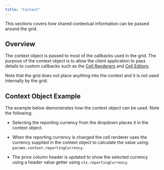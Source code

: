 ```yaml
---
title: "Context"
---
```


This sections covers how shared contextual information can be passed around the grid.

## Overview

The context object is passed to most of the callbacks used in the grid. The purpose of the context object is to allow the client application to pass details to custom callbacks such as the [Cell Renderers](/cell-rendering/) and [Cell Editors](/cell-editing/).

<api-documentation source='grid-options/properties.json' section='miscellaneous' names='["context"]' ></api-documentation>

Note that the grid does not place anything into the context and it is not used internally by the grid.

## Context Object Example

The example below demonstrates how the context object can be used. Note the following:

- Selecting the reporting currency from the dropdown places it in the context object.

- When the reporting currency is changed the cell renderer uses the currency supplied in the context object to calculate the value using: `params.context.reportingCurrency`.

- The price column header is updated to show the selected currency using a header value getter using `ctx.reportingCurrency`.

<grid-example title='Context Object' name='context' type='typescript'></grid-example>

